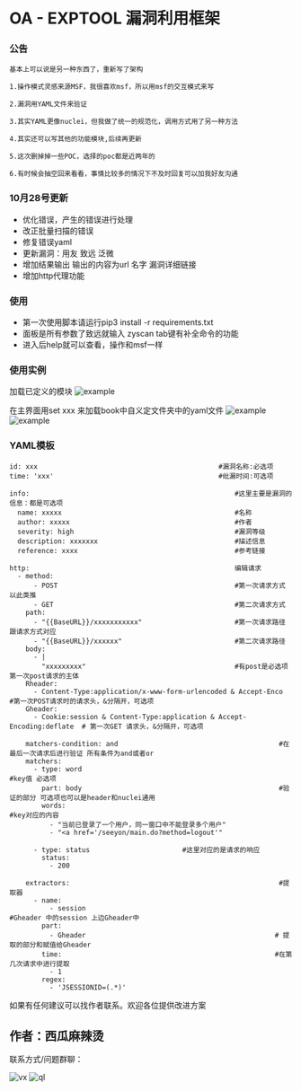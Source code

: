 # OA - EXPTOOL 漏洞利用框架

### 公告
    基本上可以说是另一种东西了，重新写了架构
    
    1.操作模式灵感来源MSF，我很喜欢msf，所以用msf的交互模式来写
    
    2.漏洞用YAML文件来验证
    
    3.其实YAML更像nuclei，但我做了统一的规范化，调用方式用了另一种方法

    4.其实还可以写其他的功能模块,后续再更新

    5.这次删掉掉一些POC，选择的poc都是近两年的

    6.有时候会抽空回来看看，事情比较多的情况下不及时回复可以加我好友沟通

### 10月28号更新

- 优化错误，产生的错误进行处理
- 改正批量扫描的错误
- 修复错误yaml
- 更新漏洞：用友 致远 泛微
- 增加结果输出 输出的内容为url 名字 漏洞详细链接
- 增加http代理功能
  
### 使用

- 第一次使用脚本请运行pip3 install -r requirements.txt
- 面板是所有参数了致远就输入 zyscan tab键有补全命令的功能
- 进入后help就可以查看，操作和msf一样

### 使用实例

加载已定义的模块
![example](static/show.jpg)

在主界面用set xxx 来加载book中自义定文件夹中的yaml文件
![example](static/show1.jpg)
![example](static/show2.jpg)




### YAML模板
    id: xxx                                             #漏洞名称:必选项
    time: 'xxx'                                         #纰漏时间:可选项
    
    info:                                                   #这里主要是漏洞的信息：都是可选项
      name: xxxxx                                           #名称
      author: xxxxx                                         #作者
      severity: high                                        #漏洞等级
      description: xxxxxxx                                  #描述信息
      reference: xxxx                                       #参考链接

    http:                                                   编辑请求
      - method: 
          - POST                                            #第一次请求方式 以此类推
          - GET                                             #第二次请求方式
        path:
          - "{{BaseURL}}/xxxxxxxxxxx"                       #第一次请求路径  跟请求方式对应
          - "{{BaseURL}}/xxxxxx"                            #第二次请求路径
        body:
          - |
            "xxxxxxxxx"                                     #有post是必选项 第一次post请求的主体
        Rheader:
          - Content-Type:application/x-www-form-urlencoded & Accept-Enco   #第一次POST请求时的请求头，&分隔开，可选项
        Gheader:
          - Cookie:session & Content-Type:application & Accept-Encoding:deflate  # 第一次GET 请求头，&分隔开，可选项
        
        matchers-condition: and                                        #在最后一次请求后进行验证 所有条件为and或者or
        matchers:                                                           
          - type: word                                                 #key值 必选项
            part: body                                                 #验证的部分 可选项也可以是header和nuclei通用
            words:                                                     #key对应的内容
              - "当前已登录了一个用户，同一窗口中不能登录多个用户"
              - "<a href='/seeyon/main.do?method=logout'"

          - type: status                       #这里对应的是请求的响应                                        
            status:
              - 200     
    
        extractors:                                                    #提取器 
          - name:                          
              - session                                               #Gheader 中的session 上边Gheader中
            part: 
              - Gheader                                               # 提取的部分和赋值给Gheader
            time:                                                     #在第几次请求中进行提取
              - 1
            regex:
              - 'JSESSIONID=(.*)'


如果有任何建议可以找作者联系。欢迎各位提供改进方案
## 作者：西瓜麻辣烫

联系方式/问题群聊：
 
![vx](static/vx.jpg) ![ql](static/ql.jpg)

